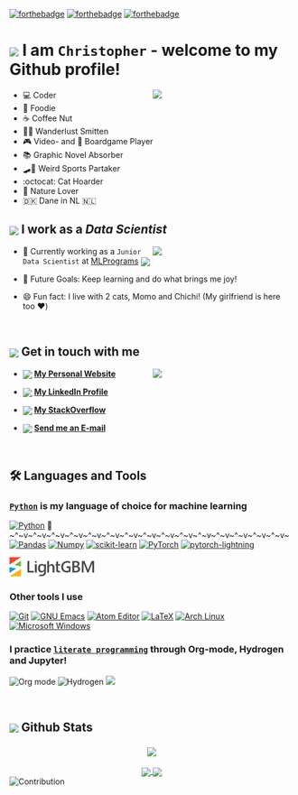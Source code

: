 [![forthebadge](https://forthebadge.com/images/badges/powered-by-coffee.svg)](https://forthebadge.com) [![forthebadge](https://forthebadge.com/images/badges/contains-cat-gifs.svg)](https://forthebadge.com) [![forthebadge](https://forthebadge.com/images/badges/mom-made-pizza-rolls.svg)](https://forthebadge.com)


# <img align="center" width="100" src="https://cdn-icons.flaticon.com/png/512/2872/premium/2872511.png?token=exp=1638839113~hmac=cd06efee79225a0d836d14673551b197"> I am `Christopher` - welcome to my Github profile!
<!-- <img align="right" alt="GIF" width="250" src="https://media.giphy.com/media/du3J3cXyzhj75IOgvA/giphy.gif" /> -->
<!-- <img align="right" alt="GIF" width="400" src="https://media0.giphy.com/media/6vj5quVNRhoQw/giphy.gif?cid=790b7611c5cbe9bff690985406ceb2b65607e920044400d6&rid=giphy.gif&ct=g" /> -->
<img width=250 align="right" src="https://c.tenor.com/NqURjAGH6GYAAAAd/cat-code.gif">



- 💻 Coder
- 🍜 Foodie 
- ☕ Coffee Nut
- 🧑‍🚀 Wanderlust Smitten
- 🎮 Video- and 🎲 Boardgame Player
- 📚 Graphic Novel Absorber
- 🛹🎿 Weird Sports Partaker
- :octocat: Cat Hoarder
- 🌳 Nature Lover
- 🇩🇰 Dane in NL 🇳🇱


## <img align="center" width="30" src="https://cdn-icons.flaticon.com/png/512/5408/premium/5408783.png?token=exp=1638839962~hmac=af5cc5cb4be8fd9335c1f1e299fc5ddb"> I work as a *Data Scientist*
<img width="250" align="right" src="https://media1.giphy.com/media/1GEATImIxEXVR79Dhk/giphy.gif?cid=790b76112729e20897ed170ef28a96548a7e280f92889ba1&rid=giphy.gif&ct=g">

- 🌱 Currently working as a `Junior Data Scientist` at [MLPrograms](https://www.mlprograms.com) [<img align="center" width="100" src="https://www.mlprograms.com/wp-content/uploads/2021/05/MLP-Logo-Home-Slider.png">](https://www.mlprograms.com)
- 🔭 Future Goals: Keep learning and do what brings me joy!

- 😄 Fun fact: I live with 2 cats, Momo and Chichi! (My girlfriend is here too ❤️)

<br />

## <img align="center" width="30" src="https://assets.dryicons.com/uploads/icon/svg/7789/cbbc7282-1038-4d16-99bf-53b0bdec0a87.svg"> Get in touch with me

<img width=250 align="right" src="https://media0.giphy.com/media/ZBVRlQamUaAMAOWDHB/giphy.gif?cid=790b7611bb208787c4a399be6459ef8b87d3521fd2a534a8&rid=giphy.gif&ct=g">

- [<img align="center" width="100" src="https://img.shields.io/badge/github-%23121011.svg?style=for-the-badge&logo=github&logoColor=white">](https://christophermadsen.github.io/) [**My Personal Website**](https://christophermadsen.github.io/)

- [<img align="center" width="100" src="https://img.shields.io/badge/linkedin-%230077B5.svg?style=for-the-badge&logo=linkedin&logoColor=white">](https://www.linkedin.com/in/christopher-buch-madsen/) [**My LinkedIn Profile**](https://www.linkedin.com/in/christopher-buch-madsen/)

- [<img align="center" width="100" src="https://img.shields.io/badge/-Stackoverflow-FE7A16?style=for-the-badge&logo=stack-overflow&logoColor=white)">](https://stackoverflow.com/users/10739860/cb-madsen) [**My StackOverflow**](https://stackoverflow.com/users/10739860/cb-madsen)

- [<img align="center" width="100" src="https://img.shields.io/badge/Gmail-D14836?style=for-the-badge&logo=gmail&logoColor=white">](https://mailhide.io/e/caw60Mo0) [**Send me an E-mail**](https://mailhide.io/e/caw60Mo0)

<br />

## 🛠 Languages and Tools
### [`Python`](https://www.youtube.com/watch?v=QcbR1J_4ICg) is my language of choice for machine learning
[<img alt="Python" src="https://img.shields.io/badge/python-3670A0?style=for-the-badge&logo=python&logoColor=ffdd54">](https://www.python.org/) 🐍\~^~v\~^~v\~^~v\~^~v\~^~v\~^~v\~^~v\~^~v\~^~v\~^~v\~^~v\~^~v\~^~v\~^~v\~^~v\~ <br>
[<img alt="Pandas" src="https://img.shields.io/badge/pandas-%23150458.svg?style=for-the-badge&logo=pandas&logoColor=white">](https://pandas.pydata.org/)
[<img alt="Numpy" src="https://img.shields.io/badge/numpy-%23013243.svg?style=for-the-badge&logo=numpy&logoColor=white">](https://numpy.org/)
[<img alt="scikit-learn" src="https://img.shields.io/badge/scikit--learn-%23F7931E.svg?style=for-the-badge&logo=scikit-learn&logoColor=white">](https://scikit-learn.org/stable/)
[<img alt="PyTorch" src="https://img.shields.io/badge/PyTorch-%23EE4C2C.svg?style=for-the-badge&logo=PyTorch&logoColor=white">](https://pytorch.org/)
[<img alt="pytorch-lightning" src="https://img.shields.io/badge/PyTorch Lightning-792EE5?style=for-the-badge&logo=PyTorch Lightning&logoColor=white">](https://www.pytorchlightning.ai/)


[<img width="150" alt="LightGBM" src="https://raw.githubusercontent.com/microsoft/LightGBM/a91e4b2d1877d86030d2de5d07e9257aebc9f143/docs/logo/LightGBM_logo_black_text.svg">](https://github.com/microsoft/LightGBM)

### Other tools I use
[<img alt="Git" src="https://img.shields.io/badge/git-%23F05033.svg?style=for-the-badge&logo=git&logoColor=white">](https://git-scm.com/)
[<img alt="GNU Emacs" src="https://img.shields.io/badge/Emacs-%237F5AB6.svg?&style=for-the-badge&logo=gnu-emacs&logoColor=white">](https://www.gnu.org/software/emacs/)
[<img alt="Atom Editor" src="https://img.shields.io/badge/Atom-%2366595C.svg?style=for-the-badge&logo=atom&logoColor=white">](https://atom.io/)
[<img alt="LaTeX" src="https://img.shields.io/badge/LaTeX-47A141?style=for-the-badge&logo=LaTeX&logoColor=white">](https://www.latex-project.org/)
[<img alt="Arch Linux" src="https://img.shields.io/badge/Arch%20Linux-1793D1?logo=arch-linux&logoColor=fff&style=for-the-badge">](https://archlinux.org/)
[<img alt="Microsoft Windows" src="https://img.shields.io/badge/Windows-0078D6?style=for-the-badge&logo=windows&logoColor=white">](https://www.microsoft.com/en-us/windows)

### I practice [`literate programming`](https://en.wikipedia.org/wiki/Literate_programming) through Org-mode, Hydrogen and Jupyter!
![Org mode](https://orgmode.org/resources/img/org-mode-unicorn.svg)
![Hydrogen](https://camo.githubusercontent.com/a0076b9d69ea4b02d89c95a611140debd250b9962a11946de2315a91ec2ced87/68747470733a2f2f63646e2e7261776769742e636f6d2f6e7465726163742f687964726f67656e2f31376564613234352f7374617469632f616e696d6174652d6c6f676f2e737667)
<img width="130" src="https://upload.wikimedia.org/wikipedia/commons/thumb/3/38/Jupyter_logo.svg/1200px-Jupyter_logo.svg.png">

<br/>


## <img align="center" width="30" src="https://cdn-icons.flaticon.com/png/512/3304/premium/3304172.png?token=exp=1638840250~hmac=1733e29f283a78d8f96eec3bbfa6424d"> Github Stats 

<div align="center"><img align="middle" src="https://komarev.com/ghpvc/?username=christophermadsen&style=flat"></div><br>

  <div align="center"> 
     <a href="">
      <img align="center" src="https://github-readme-stats-sigma-five.vercel.app/api?username=christophermadsen&show_icons=true&include_all_commits=true&count_private=true&theme=react&line_height=40" />
    </a>
    <a href="">
      <img align="center" src="https://github-readme-stats.vercel.app/api/top-langs/?username=christophermadsen&theme=react&line_height=40&hide=css"/>
    </a>
</div

![Contribution](https://activity-graph.herokuapp.com/graph?username=christophermadsen&theme=react-dark&hide_border=true&area=true)
